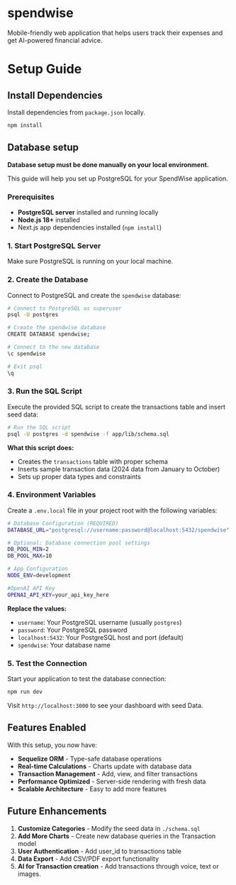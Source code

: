 
# spendwise
Mobile-friendly web application that helps users track their expenses and get AI-powered financial advice.

# Setup Guide

## Install Dependencies

Install dependencies from `package.json` locally.

```bash
npm install
```

## Database setup 

**Database setup must be done manually on your local environment.**

This guide will help you set up PostgreSQL for your SpendWise application. 

### Prerequisites

- **PostgreSQL server** installed and running locally
- **Node.js 18+** installed
- Next.js app dependencies installed (`npm install`)

### 1. Start PostgreSQL Server

Make sure PostgreSQL is running on your local machine.

### 2. Create the Database

Connect to PostgreSQL and create the `spendwise` database:

```bash
# Connect to PostgreSQL as superuser
psql -U postgres

# Create the spendwise database
CREATE DATABASE spendwise;

# Connect to the new database
\c spendwise

# Exit psql
\q
```

### 3. Run the SQL Script

Execute the provided SQL script to create the transactions table and insert seed data:

```bash
# Run the SQL script
psql -U postgres -d spendwise -f app/lib/schema.sql
```

**What this script does:**
- Creates the `transactions` table with proper schema
- Inserts sample transaction data (2024 data from January to October)
- Sets up proper data types and constraints

### 4. Environment Variables

Create a `.env.local` file in your project root with the following variables:

```bash
# Database Configuration (REQUIRED)
DATABASE_URL="postgresql://username:password@localhost:5432/spendwise"

# Optional: Database connection pool settings
DB_POOL_MIN=2
DB_POOL_MAX=10

# App Configuration
NODE_ENV=development

#OpenAI API Key
OPENAI_API_KEY=your_api_key_here

```

**Replace the values:**
- `username`: Your PostgreSQL username (usually `postgres`)
- `password`: Your PostgreSQL password
- `localhost:5432`: Your PostgreSQL host and port (default)
- `spendwise`: Your database name

### 5. Test the Connection

Start your application to test the database connection:

```bash
npm run dev
```

Visit `http://localhost:3000` to see your dashboard with seed Data.

## Features Enabled

With this setup, you now have:

- **Sequelize ORM** - Type-safe database operations
- **Real-time Calculations** - Charts update with database data
- **Transaction Management** - Add, view, and filter transactions
- **Performance Optimized** - Server-side rendering with fresh data
- **Scalable Architecture** - Easy to add more features

## Future Enhancements

1. **Customize Categories** - Modify the seed data in `./schema.sql`
2. **Add More Charts** - Create new database queries in the Transaction model
3. **User Authentication** - Add user_id to transactions table
4. **Data Export** - Add CSV/PDF export functionality
5. **AI for Transaction creation** - Add transactions through voice, text or images.